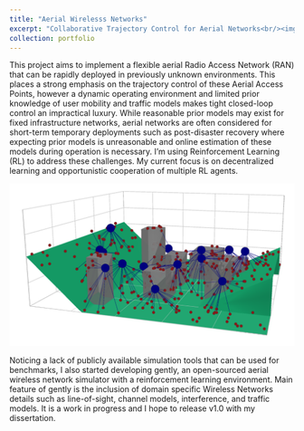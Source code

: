 ```yaml
---
title: "Aerial Wirelesss Networks"
excerpt: "Collaborative Trajectory Control for Aerial Networks<br/><img src='/images/awn_schematic.png'>"
collection: portfolio
---
```


This project aims to implement a flexible aerial Radio Access Network (RAN) that can be rapidly deployed in previously unknown environments. This places a strong emphasis on the trajectory control of these Aerial Access Points, however a dynamic operating environment and limited prior knowledge of user mobility and traffic models makes tight closed-loop control an impractical luxury. While reasonable prior models may exist for fixed infrastructure networks, aerial networks are often considered for short-term temporary deployments such as post-disaster recovery where expecting prior models is unreasonable and online estimation of these models during operation is necessary. I’m using Reinforcement Learning (RL) to address these challenges. My current focus is on decentralized learning and opportunistic cooperation of multiple RL agents.

<img src='/images/sim_example_3d_3d.png'>

Noticing a lack of publicly available simulation tools that can be used for benchmarks, I also started developing gently, an open-sourced aerial wireless network simulator with a reinforcement learning environment. Main feature of gently is the inclusion of domain specific Wireless Networks details such as line-of-sight, channel models, interference, and traffic models. It is a work in progress and I hope to release v1.0 with my dissertation.
